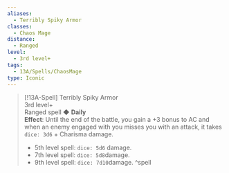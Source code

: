 ```yaml
---
aliases:
  - Terribly Spiky Armor
classes:
  - Chaos Mage
distance:
  - Ranged
level:
  - 3rd level+
tags:
  - 13A/Spells/ChaosMage
type: Iconic
---
```


> [!13A-Spell] Terribly Spiky Armor  
> 3rd level+  
> Ranged spell ◆ **Daily**  
> **Effect**: Until the end of the battle, you gain a +3 bonus to AC and when an enemy engaged with you misses you with an attack, it takes `dice: 3d6` + Charisma damage.
>
> - 5th level spell: `dice: 5d6` damage.
> - 7th level spell: `dice: 5d8`damage.
> - 9th level spell: `dice: 7d10`damage.
^spell
